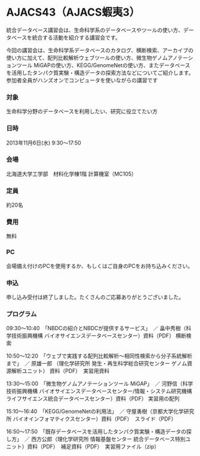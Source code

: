 # AJACS43（AJACS蝦夷3）

統合データベース講習会は、生命科学系のデータベースやツールの使い方、データベースを統合する活動を紹介する講習会です。

今回の講習会は、生命科学系データベースのカタログ、横断検索、アーカイブの使い方に加えて、配列比較解析ウェブツールの使い方、微生物ゲノムアノテーションツール MiGAPの使い方、KEGG/GenomeNetの使い方、またデータベースを活用したタンパク質実験・構造データの探索方法などについてご紹介します。参加者全員がハンズオンでコンピュータを使いながらの講習です

### 対象
生命科学分野のデータベースを利用したい、研究に役立てたい方
### 日時
2013年11月6日(水) 9:30～17:50　
### 会場
北海道大学工学部　材料化学棟1階 計算機室（MC105）
### 定員
約20名
### 費用
無料
### PC
会場備え付けのPCを使用するか、もしくはご自身のPCをお持ち込みください。
### 申込
申し込み受付は終了しました。たくさんのご応募ありがとうございました。

### プログラム
09:30～10:40　「NBDCの紹介とNBDCが提供するサービス」　／ 畠中秀樹（科学技術振興機構 バイオサイエンスデータベースセンター）資料（PDF） 横断検索

10:50～12:20　「ウェブで実践する配列比較解析～相同性検索から分子系統解析まで」　／ 原雄一郎 （理化学研究所 発生・再生科学総合研究センター ゲノム資源解析ユニット） 資料（PDF）　実習用資料

13:30～15:00　「微生物ゲノムアノテーションツール MiGAP」　／ 河野信（科学技術振興機構 バイオサイエンスデータベースセンター/情報・システム研究機構 ライフサイエンス統合データベースセンター）資料（PDF） 実習用の配列

15:10～16:40　「KEGG/GenomeNetの利用法」　／ 守屋勇樹（京都大学化学研究所 バイオインフォマティクスセンター）資料（PDF）　スライド（PDF）

16:50～17:50　「既存データベースを活用したタンパク質実験・構造データの探し方」　／ 西方公郎（理化学研究所 情報基盤センター 統合データベース特別ユニット）資料（PDF）　補足資料（PDF）　実習用ファイル（zip）
